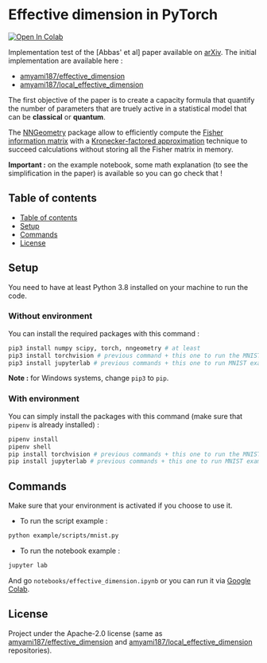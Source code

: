 # Effective dimension in PyTorch

[![Open In Colab](https://colab.research.google.com/assets/colab-badge.svg)](https://colab.research.google.com/github/googlecolab/colabtools/blob/master/examples/notebooks/effective_dimension.ipynb)

Implementation test of the [Abbas' et al] paper available on [arXiv](https://arxiv.org/abs/2112.04807). The initial implementation are available here :
- [amyami187/effective_dimension](https://github.com/amyami187/effective_dimension)
- [amyami187/local_effective_dimension](https://github.com/amyami187/local_effective_dimension)

The first objective of the paper is to create a capacity formula that quantify the number of parameters that are truely active in a statistical model that can be **classical** or **quantum**.

The [NNGeometry](https://nngeometry.readthedocs.io/en/latest/) package allow to efficiently compute the [Fisher information matrix](https://www.wikiwand.com/en/Fisher_information) with a [Kronecker-factored approximation](https://arxiv.org/abs/1602.01407) technique to succeed calculations without storing all the Fisher matrix in memory.

**Important :** on the example notebook, some math explanation (to see the simplification in the paper) is available so you can go check that !

## Table of contents

  - [Table of contents](#table-of-contents)
  - [Setup](#setup)
  - [Commands](#commands)
  - [License](#license)

## Setup
You need to have at least Python 3.8 installed on your machine to run the code.

### Without environment
You can install the required packages with this command :
```sh
pip3 install numpy scipy, torch, nngeometry # at least
pip3 install torchvision # previous command + this one to run the MNIST example
pip3 install jupyterlab # previous commands + this one to run MNIST example with Jupyter Notebook
```
**Note :** for Windows systems, change `pip3` to `pip`.

### With environment
You can simply install the packages with this command (make sure that `pipenv` is already installed) :
```sh
pipenv install
pipenv shell
pip install torchvision # previous commands + this one to run the MNIST example
pip install jupyterlab # previous commands + this one to run MNIST example with Jupyter Notebook
```

## Commands
Make sure that your environment is activated if you choose to use it.

- To run the script example :
```sh
python example/scripts/mnist.py
```

- To run the notebook example :
```sh
jupyter lab
```
And go `notebooks/effective_dimension.ipynb` or you can run it via [Google Colab](https://colab.research.google.com/github/googlecolab/colabtools/blob/master/examples/notebooks/effective_dimension.ipynb).

## License
Project under the Apache-2.0 license (same as [amyami187/effective_dimension](https://github.com/amyami187/effective_dimension) and [amyami187/local_effective_dimension](https://github.com/amyami187/local_effective_dimension) repositories).
